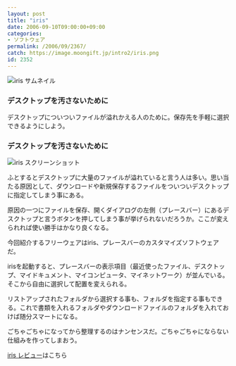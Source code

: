 ```yaml
---
layout: post
title: "iris"
date: 2006-09-10T09:00:00+09:00
categories:
- ソフトウェア
permalink: /2006/09/2367/
catch: https://image.moongift.jp/intro2/iris.png
id: 2352
---
```

 ![iris サムネイル](https://image.moongift.jp/intro2/iris.t.png "iris サムネイル")
  

### デスクトップを汚さないために
  
デスクトップについついファイルが溢れかえる人のために。保存先を手軽に選択できるようにしよう。  
<!--more-->  

### デスクトップを汚さないために
  

![iris スクリーンショット](https://image.moongift.jp/intro2/iris.png "iris スクリーンショット")

  

ふとするとデスクトップに大量のファイルが溢れていると言う人は多い。思い当たる原因として、ダウンロードや新規保存するファイルをついついデスクトップに指定してしまう事にある。

  

原因の一つにファイルを保存、開くダイアログの左側（プレースバー）にあるデスクトップと言うボタンを押してしまう事が挙げられないだろうか。ここが変えられれば使い勝手はかなり良くなる。

  

今回紹介するフリーウェアはiris、プレースバーのカスタマイズソフトウェアだ。

  

irisを起動すると、プレースバーの表示項目（最近使ったファイル、デスクトップ、マイドキュメント、マイコンピュータ、マイネットワーク）が並んでいる。そこから自由に選択して配置を変えられる。

  

リストアップされたフォルダから選択する事も、フォルダを指定する事もできる。これで書類を入れるフォルダやダウンロードファイルのフォルダを入れておけば随分スマートになる。

  

ごちゃごちゃになってから整理するのはナンセンスだ。ごちゃごちゃにならない仕組みを作ってしまおう。

  

[iris レビュー](http://fw.moongift.jp/review/i-2368.html)はこちら

